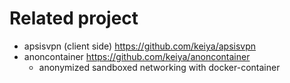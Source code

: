 # Related project

- apsisvpn (client side) https://github.com/keiya/apsisvpn
- anoncontainer https://github.com/keiya/anoncontainer
    - anonymized sandboxed networking with docker-container
